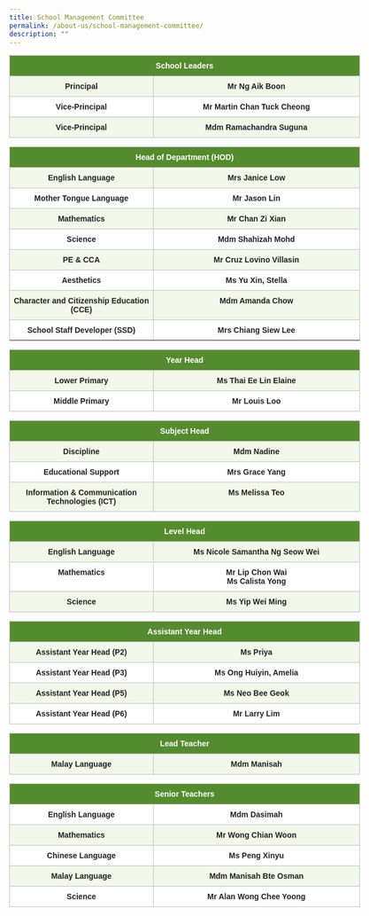 ```yaml
---
title: School Management Committee
permalink: /about-us/school-management-committee/
description: ""
---
```

<style type="text/css">
.tg  {border-collapse:collapse;border-spacing:0;}
.tg td{border-color:black;border-style:solid;border-width:1px;font-family:Arial, sans-serif;font-size:14px;
  overflow:hidden;padding:10px 5px;word-break:normal;}
.tg th{border-color:black;border-style:solid;border-width:1px;font-family:Arial, sans-serif;font-size:14px;
  font-weight:normal;overflow:hidden;padding:10px 5px;word-break:normal;}
.tg .tg-ga19{background-color:#FFF;border-color:#c0c0c0;color:#222;font-weight:bold;text-align:center;vertical-align:top}
.tg .tg-zgkh{background-color:#558B2F;border-color:#c0c0c0;color:#FFF;font-weight:bold;text-align:center;vertical-align:middle}
.tg .tg-dlfs{background-color:#F1F8E9;border-color:#c0c0c0;color:#222;font-weight:bold;text-align:center;vertical-align:top}
</style>
<table class="tg" style="undefined;table-layout: fixed; width: 634px">
<colgroup>
<col style="width: 260.003906px">
<col style="width: 374.003906px">
</colgroup>
<thead>
  <tr>
    <th class="tg-zgkh" colspan="2"><span style="color:#FFF;background-color:#558B2F">School Leaders</span></th>
  </tr>
</thead>
<tbody>
  <tr>
    <td class="tg-dlfs">Principal</td>
    <td class="tg-dlfs">Mr Ng Aik Boon</td>
  </tr>
  <tr>
    <td class="tg-ga19">Vice-Principal</td>
    <td class="tg-ga19">Mr Martin Chan Tuck Cheong</td>
  </tr>
  <tr>
    <td class="tg-dlfs">Vice-Principal</td>
    <td class="tg-dlfs">Mdm Ramachandra Suguna</td>
  </tr>
</tbody>
</table>

<style type="text/css">
.tg  {border-collapse:collapse;border-spacing:0;}
.tg td{border-color:black;border-style:solid;border-width:1px;font-family:Arial, sans-serif;font-size:14px;
  overflow:hidden;padding:10px 5px;word-break:normal;}
.tg th{border-color:black;border-style:solid;border-width:1px;font-family:Arial, sans-serif;font-size:14px;
  font-weight:normal;overflow:hidden;padding:10px 5px;word-break:normal;}
.tg .tg-ga19{background-color:#FFF;border-color:#c0c0c0;color:#222;font-weight:bold;text-align:center;vertical-align:top}
.tg .tg-zgkh{background-color:#558B2F;border-color:#c0c0c0;color:#FFF;font-weight:bold;text-align:center;vertical-align:middle}
.tg .tg-dlfs{background-color:#F1F8E9;border-color:#c0c0c0;color:#222;font-weight:bold;text-align:center;vertical-align:top}
</style>
<table class="tg" style="undefined;table-layout: fixed; width: 634px">
<colgroup>
<col style="width: 260.003906px">
<col style="width: 374.003906px">
</colgroup>
<thead>
  <tr>
    <th class="tg-zgkh" colspan="2"><span style="color:#FFF;background-color:#558B2F">Head of Department (HOD)</span></th>
  </tr>
</thead>
<tbody>
  <tr>
    <td class="tg-dlfs">English Language</td>
    <td class="tg-dlfs">Mrs Janice Low</td>
  </tr>
  <tr>
		<td class="tg-ga19">Mother Tongue Language</td>
    <td class="tg-ga19">Mr Jason Lin</td>
  </tr>
  <tr>
    <td class="tg-dlfs">Mathematics</td>
    <td class="tg-dlfs">Mr Chan Zi Xian</td>
  </tr>
  <tr>
    <td class="tg-ga19">Science</td>
    <td class="tg-ga19">Mdm Shahizah Mohd</td>
  </tr>
	  <tr>
	    <td class="tg-dlfs">PE &amp; CCA</td>
    <td class="tg-dlfs">Mr Cruz Lovino Villasin</td>
  </tr>
  <tr>
<td class="tg-ga19">Aesthetics</td>
    <td class="tg-ga19">Ms Yu Xin, Stella</td>
  </tr>
  <tr>
	    <td class="tg-dlfs">Character and Citizenship Education (CCE)</td>
    <td class="tg-dlfs">Mdm Amanda Chow</td>
  </tr>
	  <tr>
				    <td class="tg-ga19">School Staff Developer (SSD)</td>
    <td class="tg-ga19">Mrs Chiang Siew Lee</td>
  </tr>
  <tr>
</tr></tbody>
</table>

<style type="text/css">
.tg  {border-collapse:collapse;border-spacing:0;}
.tg td{border-color:black;border-style:solid;border-width:1px;font-family:Arial, sans-serif;font-size:14px;
  overflow:hidden;padding:10px 5px;word-break:normal;}
.tg th{border-color:black;border-style:solid;border-width:1px;font-family:Arial, sans-serif;font-size:14px;
  font-weight:normal;overflow:hidden;padding:10px 5px;word-break:normal;}
.tg .tg-ga19{background-color:#FFF;border-color:#c0c0c0;color:#222;font-weight:bold;text-align:center;vertical-align:top}
.tg .tg-zgkh{background-color:#558B2F;border-color:#c0c0c0;color:#FFF;font-weight:bold;text-align:center;vertical-align:middle}
.tg .tg-dlfs{background-color:#F1F8E9;border-color:#c0c0c0;color:#222;font-weight:bold;text-align:center;vertical-align:top}
</style>
<table class="tg" style="undefined;table-layout: fixed; width: 634px">
<colgroup>
<col style="width: 260.003906px">
<col style="width: 374.003906px">
</colgroup>
<thead>
  <tr>
    <th class="tg-zgkh" colspan="2"><span style="color:#FFF;background-color:#558B2F">Year Head</span></th>
  </tr>
</thead>
<tbody>
  <tr>
    <td class="tg-dlfs">Lower Primary</td>
    <td class="tg-dlfs">Ms Thai Ee Lin Elaine</td>
  </tr>
  <tr>
    <td class="tg-ga19">Middle Primary</td>
    <td class="tg-ga19">Mr Louis Loo</td>
  </tr>
</tbody>
</table>

<style type="text/css">
.tg  {border-collapse:collapse;border-spacing:0;}
.tg td{border-color:black;border-style:solid;border-width:1px;font-family:Arial, sans-serif;font-size:14px;
  overflow:hidden;padding:10px 5px;word-break:normal;}
.tg th{border-color:black;border-style:solid;border-width:1px;font-family:Arial, sans-serif;font-size:14px;
  font-weight:normal;overflow:hidden;padding:10px 5px;word-break:normal;}
.tg .tg-ga19{background-color:#FFF;border-color:#c0c0c0;color:#222;font-weight:bold;text-align:center;vertical-align:top}
.tg .tg-zgkh{background-color:#558B2F;border-color:#c0c0c0;color:#FFF;font-weight:bold;text-align:center;vertical-align:middle}
.tg .tg-dlfs{background-color:#F1F8E9;border-color:#c0c0c0;color:#222;font-weight:bold;text-align:center;vertical-align:top}
</style>
<table class="tg" style="undefined;table-layout: fixed; width: 634px">
<colgroup>
<col style="width: 260.003906px">
<col style="width: 374.003906px">
</colgroup>
<thead>
  <tr>
    <th class="tg-zgkh" colspan="2"><span style="color:#FFF;background-color:#558B2F">Subject Head</span></th>
  </tr>
</thead>
<tbody>
  <tr>
    <td class="tg-dlfs">Discipline</td>
    <td class="tg-dlfs">Mdm Nadine</td>
  </tr>
  <tr>
    <td class="tg-ga19">Educational Support</td>
    <td class="tg-ga19">Mrs Grace Yang</td>
  </tr>
  <tr>
    <td class="tg-dlfs">Information &amp; Communication Technologies (ICT)</td>
    <td class="tg-dlfs">Ms Melissa Teo</td>
  </tr>
</tbody>
</table>

<style type="text/css">
.tg  {border-collapse:collapse;border-spacing:0;}
.tg td{border-color:black;border-style:solid;border-width:1px;font-family:Arial, sans-serif;font-size:14px;
  overflow:hidden;padding:10px 5px;word-break:normal;}
.tg th{border-color:black;border-style:solid;border-width:1px;font-family:Arial, sans-serif;font-size:14px;
  font-weight:normal;overflow:hidden;padding:10px 5px;word-break:normal;}
.tg .tg-ga19{background-color:#FFF;border-color:#c0c0c0;color:#222;font-weight:bold;text-align:center;vertical-align:top}
.tg .tg-zgkh{background-color:#558B2F;border-color:#c0c0c0;color:#FFF;font-weight:bold;text-align:center;vertical-align:middle}
.tg .tg-dlfs{background-color:#F1F8E9;border-color:#c0c0c0;color:#222;font-weight:bold;text-align:center;vertical-align:top}
</style>
<table class="tg" style="undefined;table-layout: fixed; width: 634px">
<colgroup>
<col style="width: 260.003906px">
<col style="width: 374.003906px">
</colgroup>
<thead>
  <tr>
    <th class="tg-zgkh" colspan="2"><span style="color:#FFF;background-color:#558B2F">Level Head</span></th>
  </tr>
</thead>
<tbody>
  <tr>
    <td class="tg-dlfs">English Language</td>
    <td class="tg-dlfs">Ms Nicole Samantha Ng Seow Wei</td>
  </tr>
  <tr>
    <td class="tg-ga19">Mathematics</td>
    <td class="tg-ga19">Mr Lip Chon Wai <br> Ms Calista Yong</td>
  </tr>
  <tr>
    <td class="tg-dlfs">Science</td>
    <td class="tg-dlfs">Ms Yip Wei Ming</td>
  </tr>
</tbody>
</table>

<style type="text/css">
.tg  {border-collapse:collapse;border-spacing:0;}
.tg td{border-color:black;border-style:solid;border-width:1px;font-family:Arial, sans-serif;font-size:14px;
  overflow:hidden;padding:10px 5px;word-break:normal;}
.tg th{border-color:black;border-style:solid;border-width:1px;font-family:Arial, sans-serif;font-size:14px;
  font-weight:normal;overflow:hidden;padding:10px 5px;word-break:normal;}
.tg .tg-ga19{background-color:#FFF;border-color:#c0c0c0;color:#222;font-weight:bold;text-align:center;vertical-align:top}
.tg .tg-zgkh{background-color:#558B2F;border-color:#c0c0c0;color:#FFF;font-weight:bold;text-align:center;vertical-align:middle}
.tg .tg-dlfs{background-color:#F1F8E9;border-color:#c0c0c0;color:#222;font-weight:bold;text-align:center;vertical-align:top}
</style>
<table class="tg" style="undefined;table-layout: fixed; width: 634px">
<colgroup>
<col style="width: 260.003906px">
<col style="width: 374.003906px">
</colgroup>
<thead>
  <tr>
    <th class="tg-zgkh" colspan="2"><span style="color:#FFF;background-color:#558B2F">Assistant Year Head</span></th>
  </tr>
</thead>
<tbody>
  <tr>
    <td class="tg-dlfs">Assistant Year Head (P2)</td>
    <td class="tg-dlfs">Ms Priya</td>
  </tr>
  <tr>
    <td class="tg-ga19">Assistant Year Head (P3)</td>
    <td class="tg-ga19">Ms Ong Huiyin, Amelia</td>
  </tr>
  <tr>
    <td class="tg-dlfs">Assistant Year Head (P5)</td>
    <td class="tg-dlfs">Ms Neo Bee Geok</td>
  </tr>
	<tr>
		    <td class="tg-ga19">Assistant Year Head (P6)</td>
    <td class="tg-ga19">Mr Larry Lim</td>
  </tr>
</tbody>
</table>

<style type="text/css">
.tg  {border-collapse:collapse;border-spacing:0;}
.tg td{border-color:black;border-style:solid;border-width:1px;font-family:Arial, sans-serif;font-size:14px;
  overflow:hidden;padding:10px 5px;word-break:normal;}
.tg th{border-color:black;border-style:solid;border-width:1px;font-family:Arial, sans-serif;font-size:14px;
  font-weight:normal;overflow:hidden;padding:10px 5px;word-break:normal;}
.tg .tg-ga19{background-color:#FFF;border-color:#c0c0c0;color:#222;font-weight:bold;text-align:center;vertical-align:top}
.tg .tg-zgkh{background-color:#558B2F;border-color:#c0c0c0;color:#FFF;font-weight:bold;text-align:center;vertical-align:middle}
.tg .tg-dlfs{background-color:#F1F8E9;border-color:#c0c0c0;color:#222;font-weight:bold;text-align:center;vertical-align:top}
</style>
<table class="tg" style="undefined;table-layout: fixed; width: 634px">
<colgroup>
<col style="width: 260.003906px">
<col style="width: 374.003906px">
</colgroup>
<thead>
  <tr>
    <th class="tg-zgkh" colspan="2"><span style="color:#FFF;background-color:#558B2F">Lead Teacher</span></th>
  </tr>
</thead>
<tbody>
  <tr>
    <td class="tg-dlfs">Malay Language</td>
    <td class="tg-dlfs">Mdm Manisah</td>

<style type="text/css">
.tg  {border-collapse:collapse;border-spacing:0;}
.tg td{border-color:black;border-style:solid;border-width:1px;font-family:Arial, sans-serif;font-size:14px;
  overflow:hidden;padding:10px 5px;word-break:normal;}
.tg th{border-color:black;border-style:solid;border-width:1px;font-family:Arial, sans-serif;font-size:14px;
  font-weight:normal;overflow:hidden;padding:10px 5px;word-break:normal;}
.tg .tg-ga19{background-color:#FFF;border-color:#c0c0c0;color:#222;font-weight:bold;text-align:center;vertical-align:top}
.tg .tg-zgkh{background-color:#558B2F;border-color:#c0c0c0;color:#FFF;font-weight:bold;text-align:center;vertical-align:middle}
.tg .tg-dlfs{background-color:#F1F8E9;border-color:#c0c0c0;color:#222;font-weight:bold;text-align:center;vertical-align:top}
</style>
</tr></tbody></table><table class="tg" style="undefined;table-layout: fixed; width: 634px">
<colgroup>
<col style="width: 260.003906px">
<col style="width: 374.003906px">
</colgroup>
<thead>
  <tr>
    <th class="tg-zgkh" colspan="2"><span style="color:#FFF;background-color:#558B2F">Senior Teachers</span></th>
  </tr>
</thead>
<tbody>
  <tr>
  </tr>
  <tr>
    <td class="tg-ga19">English Language </td>
    <td class="tg-ga19">Mdm Dasimah</td>
  </tr>
  <tr>
    <td class="tg-dlfs">Mathematics</td>
    <td class="tg-dlfs">Mr Wong Chian Woon</td>
  </tr>
  <tr>
    <td class="tg-ga19">Chinese Language</td>
    <td class="tg-ga19">Ms Peng Xinyu</td>
  </tr>
  <tr>
    <td class="tg-dlfs">Malay Language</td>
    <td class="tg-dlfs">Mdm Manisah Bte Osman</td>
		  </tr>
  <tr>
    <td class="tg-ga19">Science</td>
    <td class="tg-ga19">Mr Alan Wong Chee Yoong</td>
  </tr>
</tbody>
</table>